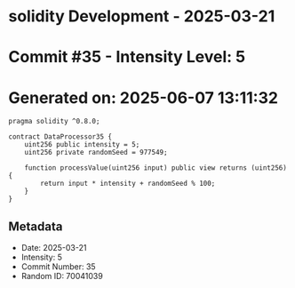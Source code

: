 ﻿# solidity Development - 2025-03-21
# Commit #35 - Intensity Level: 5
# Generated on: 2025-06-07 13:11:32
```solidity
pragma solidity ^0.8.0;

contract DataProcessor35 {
    uint256 public intensity = 5;
    uint256 private randomSeed = 977549;

    function processValue(uint256 input) public view returns (uint256) {
        return input * intensity + randomSeed % 100;
    }
}
```
## Metadata
- Date: 2025-03-21
- Intensity: 5
- Commit Number: 35
- Random ID: 70041039

